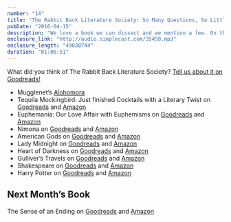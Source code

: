 ```yaml
---
number: "14"
title: "The Rabbit Back Literature Society: So Many Questions, So Little Time"
pubDate: "2016-04-15"
description: "We love a book we can dissect and we mention a few. On this month’s book, we focus on the 2 main female characters of the book and crazies theories."
enclosure_link: "http://audio.simplecast.com/35458.mp3"
enclosure_length: "49038744"
duration: "01:06:51"
---
```

What did you think of The Rabbit Back Literature Society? [Tell us about it on Goodreads!](https://www.goodreads.com/topic/show/18071739-the-rabbit-back-literature-society)

- Mugglenet’s [Alohomora](http://alohomora.mugglenet.com/)
- Tequila Mockingbird: Just finished Cocktails with a Literary Twist on [Goodreads](https://www.goodreads.com/book/show/15843172-tequila-mockingbird?from_new_nav=true&ac=1&from_search=true) and [Amazon](http://amzn.com/B00B3M3M2C)
- Euphemania: Our Love Affair with Euphemisms on [Goodreads](https://www.goodreads.com/book/show/8527586-euphemania?from_new_nav=true&ac=1&from_search=true) and [Amazon](http://amzn.com/B0047Y0F4Q)
- Nimona on [Goodreads](https://www.goodreads.com/book/show/19351043-nimona?from_search=true&search_version=service) and [Amazon](http://amzn.com/B00N0W1XGU)
- American Gods on [Goodreads](https://www.goodreads.com/book/show/4407.American_Gods?from_search=true&search_version=service) and [Amazon](http://amzn.com/B004YW4L5K)
- Lady Midnight on [Goodreads](https://www.goodreads.com/book/show/25494343-lady-midnight?from_search=true&search_version=service) and [Amazon](http://amzn.com/B00X4114W0)
- Heart of Darkness on [Goodreads](https://www.goodreads.com/book/show/4900.Heart_of_Darkness?from_search=true&search_version=service) and [Amazon](http://amzn.com/B0084AMNWQ)
- Gulliver’s Travels on [Goodreads](https://www.goodreads.com/book/show/7733.Gulliver_s_Travels?from_new_nav=true&ac=1&from_search=true) and [Amazon](http://amzn.com/B0191ZK3BU)
- Shakespeare on [Goodreads](https://www.goodreads.com/book/show/18069102-the-complete-works-of-shakespeare?from_search=true&search_version=service) and [Amazon](http://amzn.com/B005LSCQ4Y)
- Harry Potter on [Goodreads](https://www.goodreads.com/book/show/3.Harry_Potter_and_the_Sorcerer_s_Stone?from_search=true&search_version=service) and [Amazon](http://amzn.com/0545790352)

## Next Month’s Book

The Sense of an Ending on [Goodreads](https://www.goodreads.com/book/show/10746542-the-sense-of-an-ending?from_search=true&search_version=service) and [Amazon](http://amzn.com/B004YWKKEG)

